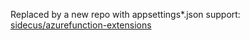 Replaced by a new repo with appsettings*.json support:
[sidecus/azurefunction-extensions](https://github.com/sidecus/azurefunction-extensions)

